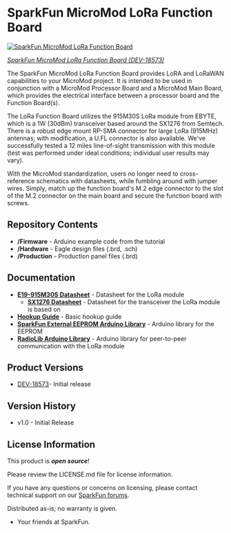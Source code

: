 SparkFun MicroMod LoRa Function Board
========================================

[![SparkFun MicroMod LoRa Function Board](https://cdn.sparkfun.com/assets/parts/1/8/0/4/0/18573-SparkFun_MicroMod_LoRa_Function_Board-01.jpg)](https://www.sparkfun.com/products/18573)

[*SparkFun MicroMod LoRa Function Board (DEV-18573)*](https://www.sparkfun.com/products/18573)

The SparkFun MicroMod LoRa Function Board provides LoRA and LoRaWAN capabilities to your MicroMod project. It is intended to be used in conjunction with a MicroMod Processor Board and a MicroMod Main Board, which provides the electrical interface between a processor board and the Function Board(s).

The LoRa Function Board utilizes the 915M30S LoRa module from EBYTE, which is a 1W (30dBm) transceiver based around the SX1276 from Semtech. There is a robust edge mount RP-SMA connector for large LoRa (915MHz) antennas; with modification, a U.FL connector is also available. We've successfully tested a 12 miles line-of-sight transmission with this module (test was performed under ideal conditions; individual user results may vary).

With the MicroMod standardization, users no longer need to cross-reference schematics with datasheets, while fumbling around with jumper wires. Simply, match up the function board's M.2 edge connector to the slot of the M.2 connector on the main board and secure the function board with screws.


Repository Contents
-------------------

* **/Firmware** - Arduino example code from the tutorial
* **/Hardware** - Eagle design files (.brd, .sch)
* **/Production** - Production panel files (.brd)

Documentation
--------------

* **[E19-915M30S Datasheet](https://github.com/sparkfun/MicroMod_Function_LoRa_1W/blob/main/Documents/E19-915M30S_Usermanual_EN_v1.20.pdf)** - Datasheet for the LoRa module
  * **[SX1276 Datasheet](https://cdn.sparkfun.com/assets/7/7/3/2/2/SX1276_Datasheet.pdf)** - Datasheet for the transceiver the LoRa module is based on
* **[Hookup Guide](https://learn.sparkfun.com/tutorials/1996)** - Basic hookup guide
* **[SparkFun External EEPROM Arduino Library](https://github.com/sparkfun/SparkFun_External_EEPROM_Arduino_Library)** - Arduino library for the EEPROM
* **[RadioLib Arduino Library](https://github.com/jgromes/RadioLib)** - Arduino library for peer-to-peer communication with the LoRa module

Product Versions
----------------

* [DEV-18573](https://www.sparkfun.com/products/18573)- Initial release


Version History
---------------

* v1.0 - Initial Release


License Information
-------------------

This product is _**open source**_! 

Please review the LICENSE.md file for license information. 

If you have any questions or concerns on licensing, please contact technical support on our [SparkFun forums](https://forum.sparkfun.com/viewforum.php?f=152).

Distributed as-is; no warranty is given.

- Your friends at SparkFun.

_<COLLABORATION CREDIT>_

